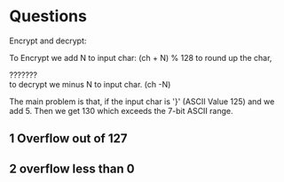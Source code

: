 # Questions

Encrypt and decrypt:

To Encrypt we add N to input char:  (ch + N) % 128 to round up the char, 

???????  
to decrypt we minus N to input char. (ch -N)

The main problem is that, if the input char is '}' (ASCII Value 125) and we add 5. Then we get 130 which exceeds the 7-bit ASCII range. 

## 1 Overflow out of 127

## 2 overflow less than 0

